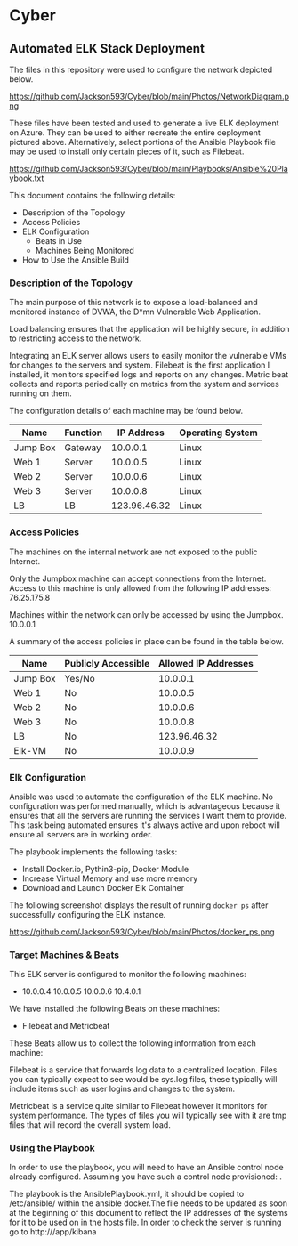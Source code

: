 # Cyber
## Automated ELK Stack Deployment

The files in this repository were used to configure the network depicted below.

https://github.com/Jackson593/Cyber/blob/main/Photos/NetworkDiagram.png

These files have been tested and used to generate a live ELK deployment on Azure. They can be used to either recreate the entire deployment pictured above. Alternatively, select portions of the Ansible Playbook file may be used to install only certain pieces of it, such as Filebeat.

https://github.com/Jackson593/Cyber/blob/main/Playbooks/Ansible%20Playbook.txt

This document contains the following details:
- Description of the Topology
- Access Policies
- ELK Configuration
  - Beats in Use
  - Machines Being Monitored
- How to Use the Ansible Build


### Description of the Topology

The main purpose of this network is to expose a load-balanced and monitored instance of DVWA, the D*mn Vulnerable Web Application.

Load balancing ensures that the application will be highly secure, in addition to restricting access to the network.

Integrating an ELK server allows users to easily monitor the vulnerable VMs for changes to the servers and system.
Filebeat is the first application I installed, it monitors specified logs and reports on any changes.
Metric beat collects and reports periodically on metrics from the system and services running on them.

The configuration details of each machine may be found below.

| Name     | Function | IP Address | Operating System |
|----------|----------|------------|------------------|
| Jump Box | Gateway  | 10.0.0.1   | Linux            |
| Web 1    | Server   | 10.0.0.5        | Linux            |
| Web 2    | Server   | 10.0.0.6        | Linux            |
| Web 3    | Server   | 10.0.0.8        | Linux            |
| LB          | LB         | 123.96.46.32  | Linux                 |
### Access Policies

The machines on the internal network are not exposed to the public Internet. 

Only the Jumpbox machine can accept connections from the Internet. Access to this machine is only allowed from the following IP addresses: 76.25.175.8


Machines within the network can only be accessed by using the Jumpbox. 10.0.0.1


A summary of the access policies in place can be found in the table below.

| Name        | Publicly Accessible         | Allowed IP Addresses             |
|-------------|----------------------------|----------------------------------|
| Jump Box    | Yes/No                     | 10.0.0.1                         |
| Web 1       | No                         | 10.0.0.5                         | 
| Web 2       | No                         | 10.0.0.6                         |
| Web 3       | No                         | 10.0.0.8                         |
| LB          | No                         | 123.96.46.32                     |
| Elk-VM      | No                         | 10.0.0.9                         | 
### Elk Configuration

Ansible was used to automate the configuration of the ELK machine. No configuration was performed manually, which is advantageous because it ensures that all the servers are running the services I want them to provide. This task being automated ensures it's always active and upon reboot will ensure all servers are in working order.

The playbook implements the following tasks:
- Install Docker.io, Pythin3-pip, Docker Module
- Increase Virtual Memory and use more memory
- Download and Launch Docker Elk Container

The following screenshot displays the result of running `docker ps` after successfully configuring the ELK instance.

https://github.com/Jackson593/Cyber/blob/main/Photos/docker_ps.png

### Target Machines & Beats
This ELK server is configured to monitor the following machines:
- 10.0.0.4 10.0.0.5 10.0.0.6 10.4.0.1

We have installed the following Beats on these machines:
- Filebeat and Metricbeat

These Beats allow us to collect the following information from each machine:

Filebeat is a service that forwards log data to a centralized location. Files you can typically expect to see would be sys.log files, these typically will include items such as user logins and changes to the system.

Metricbeat is a service quite similar to Filebeat however it monitors for system performance. The types of files you will typically see with it are tmp files that will record the overall system load.

### Using the Playbook
In order to use the playbook, you will need to have an Ansible control node already configured. Assuming you have such a control node provisioned: .

The playbook is the AnsiblePlaybook.yml, it should be copied to /etc/ansible/<file> within the ansible docker.The file needs to be updated as soon at the beginning of this document to reflect the IP addresses of the systems for it to be used on in the hosts file. In order to check the server is running go to http://<IP-Address>/app/kibana
